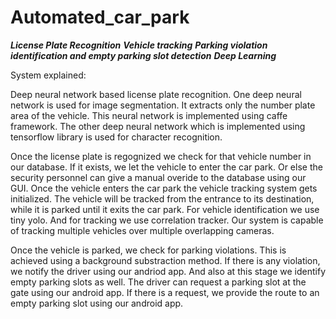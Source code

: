 # Automated_car_park

*****License Plate Recognition*****
*****Vehicle tracking*****
*****Parking violation identification and empty parking slot detection*****
*****Deep Learning*****


System explained:

Deep neural network based license plate recognition. One deep neural network is used for image segmentation. It extracts only the number plate area of the vehicle. This neural network is implemented using caffe framework. The other deep neural network which is implemented using tensorflow library is used for character recognition. 

Once the license plate is regognized we check for that vehicle number in our database. If it exists, we let the vehicle to enter the car park. Or else the security personnel can give a manual overide to the database using our GUI. Once the vehicle enters the car park the vehicle tracking system gets initialized. The vehicle will be tracked from the entrance to its destination, while it is parked until it exits the car park. For vehicle identification we use tiny yolo. And for tracking we use correlation tracker. Our system is capable of tracking multiple vehicles over multiple overlapping cameras.

Once the vehicle is parked, we check for parking violations. This is achieved using a background substraction method. If there is any violation, we notify the driver using our andriod app. And also at this stage we identify empty parking slots as well. The driver can request a parking slot at the gate using our android app. If there is a request, we provide the route to an empty parking slot using our android app. 


